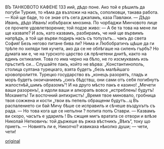 ﻿ВЪ ТАНКОВОТО КАФЕНЕ
133
иий, дѣдо поне. Ако той е рѣшилъ да погуби Туркия, то нѣма да възложи на насъ, сополковци, такава работа.
— Кой ще баде, то се знае отъ сега джапамъ, каза Павлаки.
— Дѣдо Иванъ, дѣдо Иванъ! избъбрахж мнозина.
По чорбаджи Минчовото лице се прочете удовлетворение; той подзе живо:
— А бе та това на мене ли ще казвате? И азъ, като казвамъ, разбирамъ, че ний ще вървимъ напрѣдъ, а той ще върви подиръ насъ съ топузътъ... чакъ до света София! Безъ негово питане бива ли? Нима и Любобратичъ щѣше да ги трѣпе по хиляди тия кучета, ако да се не облѣгаше на силенъ гърбъ? Но думата ми е, че на турското царство сѫ прѣчетени днитѣ, както на единъ охтикалия. Това го има черно на бѣло, не го изсмуквамъ изъ пръститѣ си... Слушайте пакъ, който не вѣрва: „Константинополь, столица султана турецкаго, взята будетъ „безъ малѣйшаго кровопролиття. Турецко государство въ „конецъ разорятъ, гладъ и моръ будетъ окоичаниемъ „сихъ бѣдствш, они сами отъ себя погибнутъ жалостнѣй„шимъ образомъ“! И на друго мѣсто пакъ е казино! „Мечети ваши разоренъ!, а идоли ваши и алкорапъ вовсе „истреблень! будутъ! Мохаметъ! Ти восточний антихристъ! „Время твое миновало, гробница твоя сожжена и кости „твои въ пепель обращенм будутъ...ц
Въ распалението си бай Мичу бѣше се исправилъ и сѣчеше въздухътъ съ рада.
— Но това кога ще се непълни ? попита попъ Ставри.
— Казвамъ ви скоро, часътъ е ударилъ !
Въ сжщия мигъ вратата се отвори и влѣзе Николай Нетковичъ: той държеше въ ржка вѣстникъ „Вѣкъ“, току що приетъ.
— Новиятъ ли е, Николчо? извикаха нѣколко души; — чети, чети!

[original](images/152.jpg)